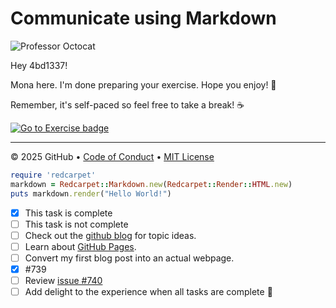 # Communicate using Markdown

![Professor Octocat](https://octodex.github.com/images/Professortocat_v2.png)

Hey 4bd1337!

Mona here. I'm done preparing your exercise. Hope you enjoy! 💚

Remember, it's self-paced so feel free to take a break! ☕️

[![Go to Exercise badge](https://img.shields.io/badge/Go%20to%20Exercise-%E2%86%92-1f883d?style=for-the-badge&logo=github&labelColor=197935)](https://github.com/4bd1337/skills-communicate-using-markdown/issues/1)

---

&copy; 2025 GitHub &bull; [Code of Conduct](https://www.contributor-covenant.org/version/2/1/code_of_conduct/code_of_conduct.md) &bull; [MIT License](https://gh.io/mit)

```ruby
require 'redcarpet'
markdown = Redcarpet::Markdown.new(Redcarpet::Render::HTML.new)
puts markdown.render("Hello World!")
```

- [x] This task is complete
- [ ] This task is not complete
- [ ] Check out the [github blog](https://github.blog/) for topic ideas.
- [ ] Learn about [GitHub Pages](https://skills.github.com/#first-day-on-github).
- [ ] Convert my first blog post into an actual webpage.
- [x] #739
- [ ] Review [issue #740](https://github.com/octo-org/octo-repo/issues/740)
- [ ] Add delight to the experience when all tasks are complete :tada:
